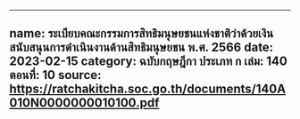 
---
name: ระเบียบคณะกรรมการสิทธิมนุษยชนแห่งชาติว่าด้วยเงินสนับสนุนการดำเนินงานด้านสิทธิมนุษยชน พ.ศ. 2566
date: 2023-02-15
category: ฉบับกฤษฎีกา ประเภท ก
เล่ม: 140
ตอนที่: 10
source: https://ratchakitcha.soc.go.th/documents/140A010N0000000010100.pdf
---
